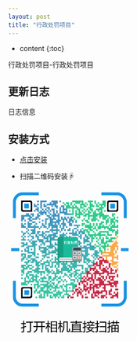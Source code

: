 ```yaml
---
layout: post
title: "行政处罚项目"
---
```


* content
{:toc}

行政处罚项目-行政处罚项目







## 更新日志

日志信息




## 安装方式

* [点击安装](itms-services:///?action=download-manifest&url=https://raw.githubusercontent.com/1ilI/TestMyipa/master/resource/PunishmentAider/manifest.plist)


* 扫描二维码安装☟

<img alt="downloadImage" src="https://raw.githubusercontent.com/1ilI/TestMyipa/master/resource/PunishmentAider/download.png" width="50%"/>


<!-- ## 联系我

* 发 QQ
<div>
<a href="tencent://message/?uin=894857383&amp;Site=有事Q我&amp;Menu=yes">  
<img style="border:0px;" src="http://wpa.qq.com/pa?p=1:894857383:13" />
</a>
</div>  

* 打电话 -->

